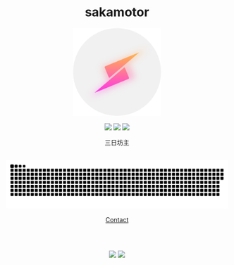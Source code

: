 
<!-- そこの君!READMEはご自由にどうぞ! -->

<h1 align=center>sakamotor</h1>

<p align=center><img src="./グラデicon〇.png" width="200px"></p>

<p align=center><img src="https://komarev.com/ghpvc/?username=e6nlaq">
<a href="https://atcoder.jp/users/x__0" target="_blank" title="x__0"><img src="https://img.shields.io/endpoint?url=https%3A%2F%2Fatcoder-badges.now.sh%2Fapi%2Fatcoder%2Fjson%2Fx__0" /></a>
<a href="https://codeforces.com/profile/e6nlaq" target="_blank" title="e6nlaq"><img src="https://img.shields.io/endpoint?url=https%3A%2F%2Fatcoder-badges.now.sh%2Fapi%2Fcodeforces%2Fjson%2Fe6nlaq" /></a></p>

<p align=center>三日坊主</p>

<br>

<div align=center>
<img src="https://raw.githubusercontent.com/e6nlaq/e6nlaq/img/github-contribution-grid-snake-dark.svg"></img></div>

<p align=center><a href="https://github.com/e6nlaq/e6nlaq.github.io/issues/1">Contact</a>
</p>

<br>

<br>

<p align="center">
<img src="https://github-readme-stats.vercel.app/api?username=e6nlaq&show_icons=true&theme=tokyonight">
<img src="https://github-readme-stats.vercel.app/api/top-langs/?username=e6nlaq&layout=compact&show_icons=true&theme=tokyonight" height=195px>
</p>

</div>
